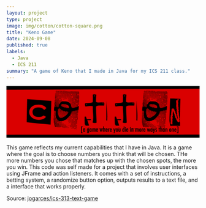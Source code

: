 ```yaml
---
layout: project
type: project
image: img/cotton/cotton-square.png
title: "Keno Game"
date: 2024-09-08
published: true
labels:
  - Java
  - ICS 211
summary: "A game of Keno that I made in Java for my ICS 211 class."
---
```


<img class="img-fluid" src="../img/cotton/cotton-header.png">

This game reflects my current capabilities that I have in Java. It is a game where the goal is to choose numbers you think that will be chosen.  THe more numbers you chose that matches up with the chosen spots, the more you win.  This code was self made for a project that involves user interfaces using JFrame and action listeners.  It comes with a set of instructions, a betting system, a randomize button option, outputs results to a text file, and a interface that works properly.





Source: <a href="[https://github.com/jogarces/ics-313-text-game](https://github.com/oomorijosh/Keno-Game)"><i class="large github icon "></i>jogarces/ics-313-text-game</a>
